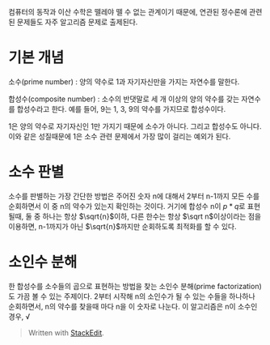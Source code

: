컴퓨터의 동작과 이산 수학은 뗄레야 뗄 수 없는 관계이기 때문에, 연관된 정수론에 관련된 문제들도 자주 알고리즘 문제로 출제된다.

# 기본 개념

소수(prime number)
: 양의 약수로 1과 자기자신만을 가지는 자연수를 말한다. 

합성수(composite number)
: 소수의 반댓말로 세 개 이상의 양의 약수를 갖는 자연수를 합성수라고 한다. 예를 들어, 9는 1, 3, 9의 약수를 가지므로 합성수이다. 

1은 양의 약수로 자기자신인 1만 가지기 때문에 소수가 아니다. 그리고 합성수도 아니다. 이와 같은 성질때문에 1은 소수 관련 문제에서 가장 많이 걸리는 예외가 된다. 

# 소수 판별

소수를 판별하는 가장 간단한 방법은 주어진 숫자 n에 대해서 2부터 n-1까지 모든 수를 순회하면서 이 중 n의 약수가 있는지 확인하는 것이다. 거기에 합성수 n이 $p*q$로 표현될때, 둘 중 하나는 항상 $\sqrt{n}$이하, 다른 한수는 항상 $\sqrt n$이상이라는 점을 이용하면, n-1까지가 아닌 $\sqrt{n}$까지만 순회하도록 최적화를 할 수 있다. 

# 소인수 분해

한 합성수를 소수들의 곱으로 표현하는 방법을 찾는 소인수 분해(prime factorization)도 가끔 볼 수 있는 주제이다. 2부터 시작해 n의 소인수가 될 수 있는 수들을 하나하나 순회하면서, n의 약수를 찾을때 마다 n을 이 숫자로 나눈다. 이 알고리즘은 n이 소수인 경우, $\sqrt$

> Written with [StackEdit](https://stackedit.io/).
<!--stackedit_data:
eyJoaXN0b3J5IjpbLTEyNjk4MTg2NjcsODAxMDMyOTY4LDczMD
k5ODExNl19
-->